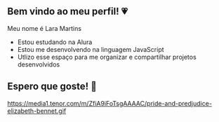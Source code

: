 ## Bem vindo ao meu perfil! 💗

Meu nome é Lara Martins

- Estou estudando na Alura
- Estou me desenvolvendo na linguagem JavaScript
- Utlizo esse espaço para me organizar e compartilhar projetos desenvolvidos

## Espero que goste! 💖

https://media1.tenor.com/m/ZfiA9iFoTsgAAAAC/pride-and-predjudice-elizabeth-bennet.gif
